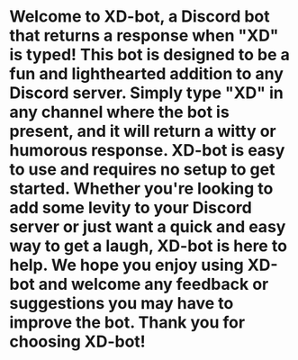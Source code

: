 # Welcome to XD-bot, a Discord bot that returns a response when "XD" is typed! This bot is designed to be a fun and lighthearted addition to any Discord server. Simply type "XD" in any channel where the bot is present, and it will return a witty or humorous response. XD-bot is easy to use and requires no setup to get started. Whether you're looking to add some levity to your Discord server or just want a quick and easy way to get a laugh, XD-bot is here to help. We hope you enjoy using XD-bot and welcome any feedback or suggestions you may have to improve the bot. Thank you for choosing XD-bot!
